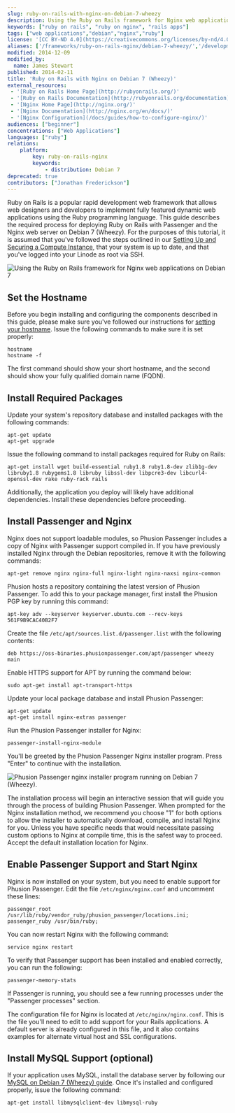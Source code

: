 ```yaml
---
slug: ruby-on-rails-with-nginx-on-debian-7-wheezy
description: Using the Ruby on Rails framework for Nginx web applications on Debian 7
keywords: ["ruby on rails", "ruby on nginx", "rails apps"]
tags: ["web applications","debian","nginx","ruby"]
license: '[CC BY-ND 4.0](https://creativecommons.org/licenses/by-nd/4.0)'
aliases: ['/frameworks/ruby-on-rails-nginx/debian-7-wheezy/','/development/ror/ruby-on-rails-with-nginx-on-debian-7-wheezy/','/websites/ror/ruby-on-rails-with-nginx-on-debian-7-wheezy/']
modified: 2014-12-09
modified_by:
  name: James Stewart
published: 2014-02-11
title: 'Ruby on Rails with Nginx on Debian 7 (Wheezy)'
external_resources:
 - '[Ruby on Rails Home Page](http://rubyonrails.org/)'
 - '[Ruby on Rails Documentation](http://rubyonrails.org/documentation)'
 - '[Nginx Home Page](http://nginx.org/)'
 - '[Nginx Documentation](http://nginx.org/en/docs/)'
 - '[Nginx Configuration](/docs/guides/how-to-configure-nginx/)'
audiences: ["beginner"]
concentrations: ["Web Applications"]
languages: ["ruby"]
relations:
    platform:
        key: ruby-on-rails-nginx
        keywords:
            - distribution: Debian 7
deprecated: true
contributors: ["Jonathan Frederickson"]
---
```


Ruby on Rails is a popular rapid development web framework that allows web designers and developers to implement fully featured dynamic web applications using the Ruby programming language. This guide describes the required process for deploying Ruby on Rails with Passenger and the Nginx web server on Debian 7 (Wheezy). For the purposes of this tutorial, it is assumed that you've followed the steps outlined in our [Setting Up and Securing a Compute Instance](/docs/products/compute/compute-instances/guides/set-up-and-secure/), that your system is up to date, and that you've logged into your Linode as root via SSH.

![Using the Ruby on Rails framework for Nginx web applications on Debian 7](ruby_on_rails_with_nginx_debian_7_smg.png "Using the Ruby on Rails framework for Nginx web applications on Debian 7")

## Set the Hostname

Before you begin installing and configuring the components described in this guide, please make sure you've followed our instructions for [setting your hostname](/docs/products/platform/get-started/#setting-the-hostname). Issue the following commands to make sure it is set properly:

    hostname
    hostname -f

The first command should show your short hostname, and the second should show your fully qualified domain name (FQDN).

## Install Required Packages

Update your system's repository database and installed packages with the following commands:

    apt-get update
    apt-get upgrade

Issue the following command to install packages required for Ruby on Rails:

    apt-get install wget build-essential ruby1.8 ruby1.8-dev zlib1g-dev libruby1.8 rubygems1.8 libruby libssl-dev libpcre3-dev libcurl4-openssl-dev rake ruby-rack rails

Additionally, the application you deploy will likely have additional dependencies. Install these dependencies before proceeding.

## Install Passenger and Nginx

Nginx does not support loadable modules, so Phusion Passenger includes a copy of Nginx with Passenger support compiled in. If you have previously installed Nginx through the Debian repositories, remove it with the following commands:

    apt-get remove nginx nginx-full nginx-light nginx-naxsi nginx-common

Phusion hosts a repository containing the latest version of Phusion Passenger. To add this to your package manager, first install the Phusion PGP key by running this command:

    apt-key adv --keyserver keyserver.ubuntu.com --recv-keys 561F9B9CAC40B2F7

Create the file `/etc/apt/sources.list.d/passenger.list` with the following contents:

    deb https://oss-binaries.phusionpassenger.com/apt/passenger wheezy main

Enable HTTPS support for APT by running the command below:

    sudo apt-get install apt-transport-https

Update your local package database and install Phusion Passenger:

    apt-get update
    apt-get install nginx-extras passenger

Run the Phusion Passenger installer for Nginx:

    passenger-install-nginx-module

You'll be greeted by the Phusion Passenger Nginx installer program. Press "Enter" to continue with the installation.

![Phusion Passenger nginx installer program running on Debian 7 (Wheezy).](351-01-passenger-nginx-installer.png)

The installation process will begin an interactive session that will guide you through the process of building Phusion Passenger. When prompted for the Nginx installation method, we recommend you choose "1" for both options to allow the installer to automatically download, compile, and install Nginx for you. Unless you have specific needs that would necessitate passing custom options to Nginx at compile time, this is the safest way to proceed. Accept the default installation location for Nginx.

## Enable Passenger Support and Start Nginx

Nginx is now installed on your system, but you need to enable support for Phusion Passenger. Edit the file `/etc/nginx/nginx.conf` and uncomment these lines:

    passenger_root /usr/lib/ruby/vendor_ruby/phusion_passenger/locations.ini;
    passenger_ruby /usr/bin/ruby;

You can now restart Nginx with the following command:

    service nginx restart

To verify that Passenger support has been installed and enabled correctly, you can run the following:

    passenger-memory-stats

If Passenger is running, you should see a few running processes under the "Passenger processes" section.

The configuration file for Nginx is located at `/etc/nginx/nginx.conf`. This is the file you'll need to edit to add support for your Rails applications. A default server is already configured in this file, and it also contains examples for alternate virtual host and SSL configurations.

## Install MySQL Support (optional)

If your application uses MySQL, install the database server by following our [MySQL on Debian 7 (Wheezy) guide](/docs/databases/mysql/debian-7-wheezy). Once it's installed and configured properly, issue the following command:

    apt-get install libmysqlclient-dev libmysql-ruby
